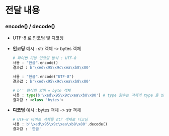 # 전달 내용

### **encode() / decode()**

- UTF-8 로 인코딩 및 디코딩

- **인코딩** 예시 : str 객체 -> bytes 객체

  ```python
  # 파이썬 기본 인코딩 방식 : UTF-8
  사용 : "한글".encode() 
  결과값 : b'\xed\x95\x9c\xea\xb8\x80'
  
  사용 : "한글".encode("UTF-8") 
  결과값 : b'\xed\x95\x9c\xea\xb8\x80'
  
  # b'' 형식의 의미 = byte 객체
  사용 : type(b'\xed\x95\x9c\xea\xb8\x80') # type 함수는 객체의 type 을 반환
  결과값 : <class 'bytes'>
  
  ```

- **디코딩** 예시 : bytes 객체 -> str 객체

  ```python
  # UTF-8 바이트 객체를 str 객체로 디코딩
  사용 : b'\xed\x95\x9c\xea\xb8\x80'.decode() 
  결과값 : '한글'
  ```

  

